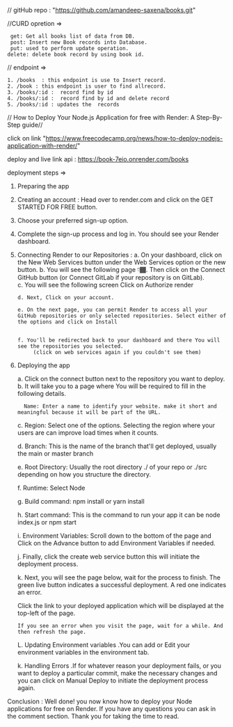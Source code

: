 // gitHub repo :   "https://github.com/amandeep-saxena/books.git"



//CURD opretion =>

     get: Get all books list of data from DB.
     post: Insert new Book records into Database.
     put: used to perform update operation.
    delete: delete book record by using book id.


 // endpoint =>

    1. /books  : this endpoint is use to Insert record.
    2. /book : this endpoint is user to find allrecord.
    3. /books/:id :  record find by id 
    4. /books/:id :  record find by id and delete record
    5. /books/:id : updates the  records






 // How to Deploy Your Node.js Application for free with Render: A Step-By-Step guide// 

 click on link  "https://www.freecodecamp.org/news/how-to-deploy-nodejs-application-with-render/"

 deploy and live link api :  https://book-7eio.onrender.com/books


<!-- OR -->

deployment steps =>


1. Preparing the app 
2. Creating an account : Head over to render.com and click on the GET STARTED FOR FREE button.
3. Choose your preferred sign-up option.
4. Complete the sign-up process and log in. You should see your Render dashboard.
5. Connecting Render to our Repositories :
       a. On your dashboard, click on the New Web Services button under the Web Services option or the new button.
       b. You will see the following page 👇🏾.
               Then click on the Connect GitHub button (or Connect GitLab if your repository is on GitLab).  
       c. You will see the following screen
               Click on Authorize render

       d. Next, Click on your account.
    
       e. On the next page, you can permit Render to access all your GitHub repositories or only selected repositories. Select either of the options and click on Install


       f. You'll be redirected back to your dashboard and there You will see the repositories you selected.
            (click on web services again if you couldn't see them)



6. Deploying the app
   
    a. Click on the connect button next to the repository you want to deploy.
    b. It will take you to a page where You will be required to fill in the following details.

         Name: Enter a name to identify your website. make it short and meaningful because it will be part of the URL.


    c. Region: Select one of the options. Selecting the region where your users are can improve load times when it counts.

    d. Branch: This is the name of the branch that'll get deployed, usually the main or master branch

    e. Root Directory: Usually the root directory ./ of your repo or ./src depending on how you structure the directory.
 
    f. Runtime: Select Node

    g. Build command: npm install or yarn install

    h. Start command: This is the command to run your app it can be node index.js or npm start

    i. Environment Variables: Scroll down to the bottom of the page and Click on the Advance button to add Environment        Variables if needed.

    j. Finally, click the create web service button this will initiate the deployment process.

    k. Next, you will see the page below, wait for the process to finish.
           The green live button indicates a successful deployment.
      A red one indicates an error.

      Click the link to your deployed application which will be displayed at the top-left of the page.

       If you see an error when you visit the page, wait for a while. And then refresh the page.

    L. Updating Environment variables .You can add or Edit your environment variables in the environment tab.

    k. Handling Errors .If for whatever reason your deployment fails, or you want to deploy a particular commit, make the necessary changes and you can click on Manual Deploy to initiate the deployment process again.






Conclusion :
Well done! you now know how to deploy your Node applications for free on Render.
If you have any questions you can ask in the comment section.
Thank you for taking the time to read.


 